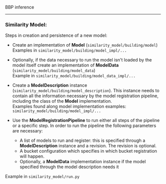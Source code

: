 BBP inference 
**************


### Similarity Model:

Steps in creation and persistence of a new model:

- Create an implementation of **Model** (`similarity_model/building/model`) <br>
Examples in `similarity_model/building/model_impl/...`

- Optionally, if the data necessary to run the model isn't loaded by the model itself create an
implementation of **ModelData** (`similarity_model/building/model_data`) <br>
Example in `similarity_model/building/model_data_impl/...`

- Create a **ModelDescription** instance (`similarity_model/building/model_description`). This instance
needs to contain all the information necessary by the model registration pipeline, including the
class of the **Model** implementation.  <br> Examples found along model implementation examples: 
`similarity_model/building/model_impl/...`


- Use the **ModelRegistrationPipeline** to run either all steps of the pipeline or a specific step.
In order to run the pipeline the following parameters are necessary:
    - A list of models to run and register: this is specified through a **ModelDescription**
      instance and a revision. The revision is optional. 
    - A bucket configuration which specifies in which bucket registration will happen.
    - Optionally, a **ModelData** implementation instance if the model specified through the model
description needs it

Example in `similarity_model/run.py`
